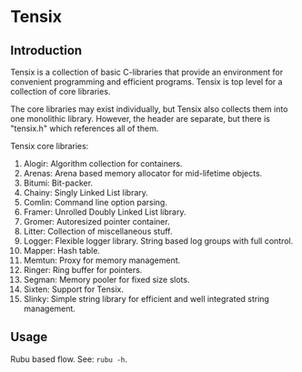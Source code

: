 # Tensix

## Introduction

Tensix is a collection of basic C-libraries that provide an
environment for convenient programming and efficient programs. Tensix
is top level for a collection of core libraries.

The core libraries may exist individually, but Tensix also collects
them into one monolithic library. However, the header are separate,
but there is "tensix.h" which references all of them.

Tensix core libraries:

1. Alogir: Algorithm collection for containers.
1. Arenas: Arena based memory allocator for mid-lifetime objects.
1. Bitumi: Bit-packer.
1. Chainy: Singly Linked List library.
1. Comlin: Command line option parsing.
1. Framer: Unrolled Doubly Linked List library.
1. Gromer: Autoresized pointer container.
1. Litter: Collection of miscellaneous stuff.
1. Logger: Flexible logger library. String based log groups with full
           control.
1. Mapper: Hash table.
1. Memtun: Proxy for memory management.
1. Ringer: Ring buffer for pointers.
1. Segman: Memory pooler for fixed size slots.
1. Sixten: Support for Tensix.
1. Slinky: Simple string library for efficient and well integrated
           string management.


## Usage

Rubu based flow. See: `rubu -h`.


